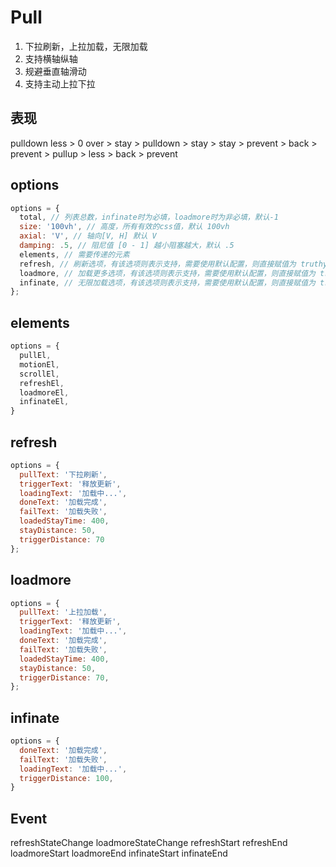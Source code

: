 # Pull

  1. 下拉刷新，上拉加载，无限加载
  2. 支持横轴纵轴
  3. 规避垂直轴滑动
  4. 支持主动上拉下拉

## 表现

  pulldown
      less > 0
      over > stay
              > pulldown > stay
                            > stay > prevent
                            > back > prevent
              > pullup > less
                            > back > prevent

## options

  ```js
  options = {
    total, // 列表总数，infinate时为必填，loadmore时为非必填，默认-1
    size: '100vh', // 高度，所有有效的css值，默认 100vh
    axial: 'V', // 轴向[V, H] 默认 V
    damping: .5, // 阻尼值 [0 - 1] 越小阻塞越大，默认 .5
    elements, // 需要传递的元素
    refresh, // 刷新选项，有该选项则表示支持，需要使用默认配置，则直接赋值为 truthy 值
    loadmore, // 加载更多选项，有该选项则表示支持，需要使用默认配置，则直接赋值为 truthy 值
    infinate, // 无限加载选项，有该选项则表示支持，需要使用默认配置，则直接赋值为 truthy 值
  };
  ```

## elements

  ```js
  options = {
    pullEl,
    motionEl,
    scrollEl,
    refreshEl,
    loadmoreEl,
    infinateEl,
  }
  ```

## refresh

  ```js
  options = {
    pullText: '下拉刷新',
    triggerText: '释放更新',
    loadingText: '加载中...',
    doneText: '加载完成',
    failText: '加载失败',
    loadedStayTime: 400,
    stayDistance: 50,
    triggerDistance: 70
  };
  ```

## loadmore

  ```js
  options = {
    pullText: '上拉加载',
    triggerText: '释放更新',
    loadingText: '加载中...',
    doneText: '加载完成',
    failText: '加载失败',
    loadedStayTime: 400,
    stayDistance: 50,
    triggerDistance: 70,
  };
  ```

## infinate

  ```js
  options = {
    doneText: '加载完成',
    failText: '加载失败',
    loadingText: '加载中...',
    triggerDistance: 100,
  }
  ```

## Event

  refreshStateChange
  loadmoreStateChange
  refreshStart
  refreshEnd
  loadmoreStart
  loadmoreEnd
  infinateStart
  infinateEnd